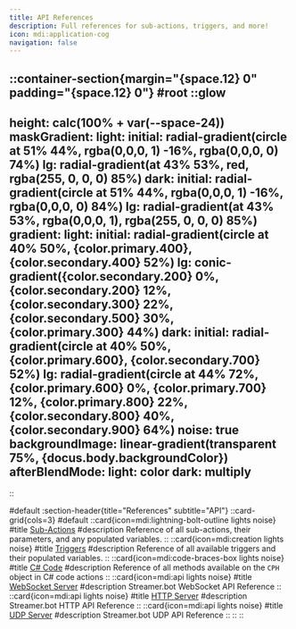 ```yaml
---
title: API References
description: Full references for sub-actions, triggers, and more!
icon: mdi:application-cog
navigation: false
---
```


::container-section{margin="{space.12} 0" padding="{space.12} 0"}
#root
  ::glow
  ---
  height: calc(100% + var(--space-24))
  maskGradient:
    light:
      initial: radial-gradient(circle at 51% 44%, rgba(0,0,0, 1) -16%, rgba(0,0,0, 0) 74%)
      lg: radial-gradient(at 43% 53%, red, rgba(255, 0, 0, 0) 85%)
    dark:
      initial: radial-gradient(circle at 51% 44%, rgba(0,0,0, 1) -16%, rgba(0,0,0, 0) 84%)
      lg: radial-gradient(at 43% 53%, rgba(0,0,0, 1), rgba(255, 0, 0, 0) 85%)
  gradient:
    light:
      initial: radial-gradient(circle at 40% 50%, {color.primary.400}, {color.secondary.400} 52%)
      lg: conic-gradient({color.secondary.200} 0%, {color.secondary.200} 12%, {color.secondary.300} 22%, {color.secondary.500} 30%, {color.primary.300} 44%)
    dark:
      initial: radial-gradient(circle at 40% 50%, {color.primary.600}, {color.secondary.700} 52%)
      lg: radial-gradient(circle at 44% 72%, {color.primary.600} 0%, {color.primary.700} 12%, {color.primary.800} 22%, {color.secondary.800} 40%, {color.secondary.900} 64%)
  noise: true
  backgroundImage: linear-gradient(transparent 75%, {docus.body.backgroundColor})
  afterBlendMode:
    light: color
    dark: multiply
  ---
  ::

#default
  :section-header{title="References" subtitle="API"}
  ::card-grid{cols=3}
  #default
    ::card{icon=mdi:lightning-bolt-outline lights noise}
    #title
    [Sub-Actions](/api/sub-actions)
    #description
    Reference of all sub-actions, their parameters, and any populated variables.
    ::
    ::card{icon=mdi:creation lights noise}
    #title
    [Triggers](/api/triggers)
    #description
    Reference of all available triggers and their populated variables.
    ::
    ::card{icon=mdi:code-braces-box lights noise}
    #title
    [C# Code](/api/csharp)
    #description
    Reference of all methods available on the `CPH` object in C# code actions
    ::
    ::card{icon=mdi:api lights noise}
    #title
    [WebSocket Server](/api/servers/websocket)
    #description
    Streamer.bot WebSocket API Reference
    ::
    ::card{icon=mdi:api lights noise}
    #title
    [HTTP Server](/api/servers/http)
    #description
    Streamer.bot HTTP API Reference
    ::
    ::card{icon=mdi:api lights noise}
    #title
    [UDP Server](/api/servers/udp)
    #description
    Streamer.bot UDP API Reference
    ::
  ::
::